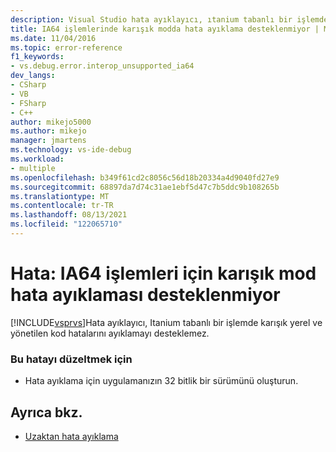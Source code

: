 ```yaml
---
description: Visual Studio hata ayıklayıcı, ıtanium tabanlı bir işlemde karışık yerel ve yönetilen kod hatalarını ayıklamayı desteklemez.
title: IA64 işlemlerinde karışık modda hata ayıklama desteklenmiyor | Microsoft Docs
ms.date: 11/04/2016
ms.topic: error-reference
f1_keywords:
- vs.debug.error.interop_unsupported_ia64
dev_langs:
- CSharp
- VB
- FSharp
- C++
author: mikejo5000
ms.author: mikejo
manager: jmartens
ms.technology: vs-ide-debug
ms.workload:
- multiple
ms.openlocfilehash: b349f61cd2c8056c56d18b20334a4d9040fd27e9
ms.sourcegitcommit: 68897da7d74c31ae1ebf5d47c7b5ddc9b108265b
ms.translationtype: MT
ms.contentlocale: tr-TR
ms.lasthandoff: 08/13/2021
ms.locfileid: "122065710"
---
```

# <a name="error-mixed-mode-debugging-for-ia64-processes-is-unsupported"></a>Hata: IA64 işlemleri için karışık mod hata ayıklaması desteklenmiyor
[!INCLUDE[vsprvs](../code-quality/includes/vsprvs_md.md)]Hata ayıklayıcı, Itanium tabanlı bir işlemde karışık yerel ve yönetilen kod hatalarını ayıklamayı desteklemez.

### <a name="to-correct-this-error"></a>Bu hatayı düzeltmek için

- Hata ayıklama için uygulamanızın 32 bitlik bir sürümünü oluşturun.

## <a name="see-also"></a>Ayrıca bkz.
- [Uzaktan hata ayıklama](../debugger/remote-debugging.md)
